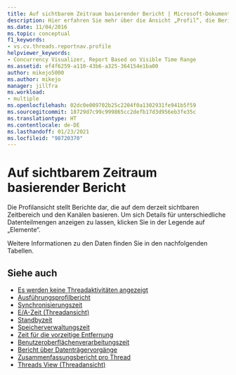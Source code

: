 ```yaml
---
title: Auf sichtbarem Zeitraum basierender Bericht | Microsoft-Dokumentation
description: Hier erfahren Sie mehr über die Ansicht „Profil“, die Berichte anzeigt, die auf dem Zeitbereich und den Kanälen basieren, die derzeit sichtbar sind.
ms.date: 11/04/2016
ms.topic: conceptual
f1_keywords:
- vs.cv.threads.reportnav.profile
helpviewer_keywords:
- Concurrency Visualizer, Report Based on Visible Time Range
ms.assetid: ef4f6259-a110-43b6-a325-364154e1ba00
author: mikejo5000
ms.author: mikejo
manager: jillfra
ms.workload:
- multiple
ms.openlocfilehash: 02dc0e009702b25c2204f0a1302931fe941b5f59
ms.sourcegitcommit: 18729d7c99c999865cc2defb17d3d956eb3fe35c
ms.translationtype: HT
ms.contentlocale: de-DE
ms.lasthandoff: 01/23/2021
ms.locfileid: "98720370"
---
```

# <a name="report-based-on-visible-time-range"></a>Auf sichtbarem Zeitraum basierender Bericht
Die Profilansicht stellt Berichte dar, die auf dem derzeit sichtbaren Zeitbereich und den Kanälen basieren. Um sich Details für unterschiedliche Datenteilmengen anzeigen zu lassen, klicken Sie in der Legende auf „Elemente“.

 Weitere Informationen zu den Daten finden Sie in den nachfolgenden Tabellen.

## <a name="see-also"></a>Siehe auch
- [Es werden keine Threadaktivitäten angezeigt](../profiling/no-thread-activity-to-show-threads-view.md)
- [Ausführungsprofilbericht](../profiling/execution-profile-report.md)
- [Synchronisierungszeit](../profiling/synchronization-time.md)
- [E/A-Zeit (Threadansicht)](../profiling/i-o-time-threads-view.md)
- [Standbyzeit](../profiling/sleep-time.md)
- [Speicherverwaltungszeit](../profiling/memory-management-time.md)
- [Zeit für die vorzeitige Entfernung](../profiling/preemption-time.md)
- [Benutzeroberflächenverarbeitungszeit](../profiling/ui-processing-time.md)
- [Bericht über Datenträgervorgänge](../profiling/disk-operations-report-threads-view.md)
- [Zusammenfassungsbericht pro Thread](../profiling/per-thread-summary-report.md)
- [Threads View (Threadansicht)](../profiling/threads-view-parallel-performance.md)